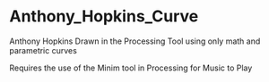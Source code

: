 # Anthony_Hopkins_Curve
 Anthony Hopkins Drawn in the Processing Tool using only math and parametric curves

Requires the use of the Minim tool in Processing for Music to Play

